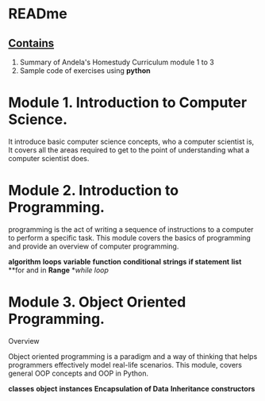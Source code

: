 <h1>READme</h1>

<u><h2>**Contains**</h2></u> 

1. Summary of Andela's Homestudy Curriculum module 1 to 3
2. Sample code of exercises using **python**


# Module 1. **Introduction to Computer Science.**
	
It introduce basic computer science concepts, who a computer scientist is, It covers all the areas required to get to the point of understanding what a computer scientist does.

# Module 2. **Introduction to Programming.**

programming is the act of writing a sequence of instructions to a computer to perform a specific task. This module covers the basics of programming and provide an overview of computer programming.

**algorithm**
**loops**
**variable**
**function**
**conditional**
**strings**
**if statement**
**list**
**for and in
**Range**
**while loop*
	

# Module 3. **Object Oriented Programming.**


Overview

Object oriented programming is a paradigm and a way of thinking that helps programmers effectively model real-life scenarios. This module, covers general OOP concepts and OOP in Python.

**classes**
**object**
**instances**
**Encapsulation of Data**
**Inheritance**
**constructors**
	

